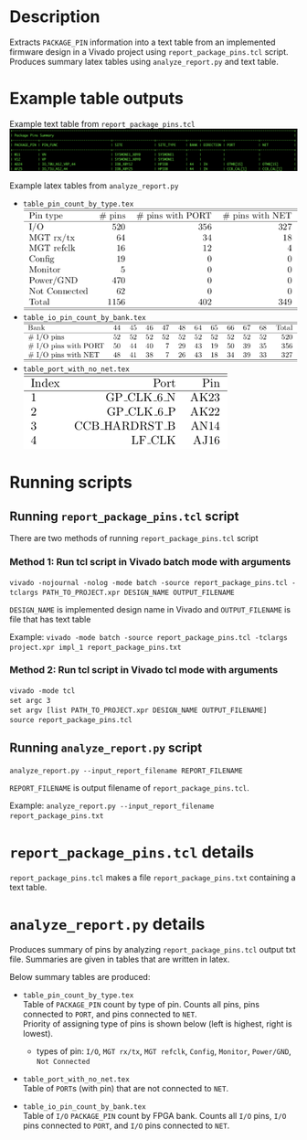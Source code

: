 # Description
Extracts `PACKAGE_PIN` information into a text table from an implemented firmware design in a Vivado project using `report_package_pins.tcl` script.  
Produces summary latex tables using `analyze_report.py` and text table.

# Example table outputs

Example text table from `report_package_pins.tcl`
![](README_figure/report_package_pins.txt.png)

Example latex tables from `analyze_report.py`

- `table_pin_count_by_type.tex`  
![](README_figure/table_pin_count_by_type.png)
- `table_io_pin_count_by_bank.tex`  
![](README_figure/table_io_pin_count_by_bank.png)
- `table_port_with_no_net.tex`  
![](README_figure/table_port_with_no_net.png)

# Running scripts
## Running `report_package_pins.tcl` script
There are two methods of running `report_package_pins.tcl` script

### Method 1: Run tcl script in Vivado batch mode with arguments

`vivado -nojournal -nolog -mode batch -source report_package_pins.tcl -tclargs PATH_TO_PROJECT.xpr DESIGN_NAME OUTPUT_FILENAME`

`DESIGN_NAME` is implemented design name in Vivado and `OUTPUT_FILENAME` is file that has text table

Example: `vivado -mode batch -source report_package_pins.tcl -tclargs project.xpr impl_1 report_package_pins.txt`

### Method 2: Run tcl script in Vivado tcl mode with arguments

`vivado -mode tcl`  
`set argc 3`  
`set argv [list PATH_TO_PROJECT.xpr DESIGN_NAME OUTPUT_FILENAME]`  
`source report_package_pins.tcl`

## Running `analyze_report.py` script

`analyze_report.py --input_report_filename REPORT_FILENAME`  

`REPORT_FILENAME` is output filename of `report_package_pins.tcl`.

Example: `analyze_report.py --input_report_filename report_package_pins.txt`

# `report_package_pins.tcl` details
`report_package_pins.tcl` makes a file `report_package_pins.txt` containing a text table.

# `analyze_report.py` details
Produces summary of pins by analyzing `report_package_pins.tcl` output txt file. Summaries are given in tables that are written in latex.

Below summary tables are produced:

- `table_pin_count_by_type.tex`  
    Table of `PACKAGE_PIN` count by type of pin. Counts all pins, pins connected to `PORT`, and pins connected to `NET`.  
    Priority of assigning type of pins is shown below (left is highest, right is lowest). 
    - types of pin: `I/O`, `MGT rx/tx`, `MGT refclk`, `Config`, `Monitor`, `Power/GND`, `Not Connected`  
    
- `table_port_with_no_net.tex`  
    Table of `PORT`s (with pin) that are not connected to `NET`.
    
- `table_io_pin_count_by_bank.tex`  
    Table of `I/O` `PACKAGE_PIN` count by FPGA bank.
    Counts all `I/O` pins, `I/O` pins connected to `PORT`, and `I/O` pins connected to `NET`.
